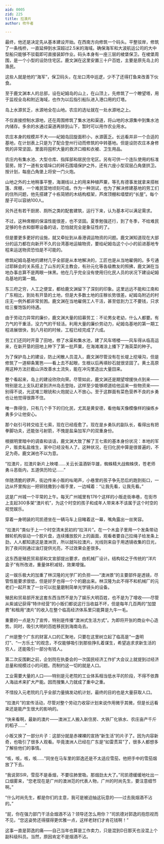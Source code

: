```yaml
---
aid: 0005
zid: 225
title: 拉澳片
author: 吹牛者

---
```




  最终，他还是决定先从基本建设开始。在西南方向修筑一个码头。平整驳岸，修筑了一条栈桥，一直延伸到水深超过2.5米的海域。确保海军和大波航运公司的大中型船只能够不驳载即可直接装卸作业。码头本身有一座三层的棱堡保卫。在棱堡周围，是一个小型的设防住宅区。鹿文渊在这里安置三十户百姓，主要是原先岛上的渔民。

  这些人就是他的“海军”，保卫码头，在龙口湾中巡逻，少不了还得打鱼来改善下伙食。

  至于鹿文渊本人的总部，设在屺姆岛的山上，在山顶上，先修筑了一个瞭望塔，用于监视全岛和附近海域，也作为以后指引船队进入港口用的灯塔。

  岛上水源贫乏，水源地全在山地。农庄的选址就在一处水源地之上。

  不仅直接控制水源地，还在周围修筑了集水池和渠道，将山地的水源集中到集水池内储存。多余的水通过渠道再排到山下，暂时可以用作农业用水。

  农庄本身的规模并不大——屺姆岛回旋面积小，水源匮乏。长远看并非一个合适的基地，在计划表上只是为了配合登州行动而修筑的中转基地。但是设防农庄本身修筑的非常坚固，里面将囤积大量的救济口粮和衣被、卫生用品。

  农庄内有集水池、大型仓库、指挥部和居民住宅区。另有可供一个连队使用的标准营房。除了一道有女墙垛口的砖石围墙保护之外，还有六座小型双层凸角堡拱卫。按计划，每座凸角堡上将安一门火炮。

  山地之外的土地稍事平整，海潮线以上的用来种植芦粟，等孔有德事发就拿来搭帐篷、席棚，一个难民营地顷刻可成。作为一种测试，也为了解决修建基地的劳工们的住所问题，他先搭建了十栋简陋的木结构框架，芦席顶棚和墙壁的“长屋”。每个屋子可以容纳100人。

  另外还有若干厨房、厕所之类的配套建筑，运行下来，认为基本可以满足需求。

  不过，这种席棚的保温性能很差，也不坚固。夏季勉强还行，到了冬季，不给难民足够的冬衣和御寒设备的话，恐怕就完全是象征性的了。

  但是要更多更好的设施，就又牵扯到从香港调运物资的问题。鹿文渊知道现在大部分的运力都在向新开不久的台湾基地运输物资，要给屺姆岛这个小小的前进基地专程来运送物资恐怕是不可能的。

  修筑屺姆岛基地的建材几乎全部是从本地解决的，工匠也是从当地雇佣的。多亏通过耶稣会的关系搭上了山东的天主教会，有孙元化等各级教友的照拂，鹿文渊在当地办事总算不是两眼一抹黑。他在几乎完全没有使用归化民人员的状况下建设屺姆岛基地的第一期。

  东三府之穷，人工之便宜，都给鹿文渊留下了深刻的印象。这里远远不能和江南和广东相比，到处有开垦的土地，但是大多数土地的庄稼长势很差。屺姆岛附近的村庄无一例外都非常贫困。鹿文渊在当地雇佣工人干活，甚至低到力工不要钱，只求给三餐饱饭的待遇。

  由于劳动力异常的廉价，鹿文渊大量的招募劳工：不论男女老幼，什么人都要。有力气的干重活，没力气的干轻活。利用大量的廉价劳动力，屺姆岛基地的第一期工程进展很快，到八月初的时候，工程已经完成了六成。

  劳工们还同时开垦了田地，修了水渠和集水池，建了风车塔楼——风车得从临高运来，在新开垦的田地上种下了第一批芦粟，在海滩滩涂上播下了海英菜的种子。

  为了保护岛上的建设，防止闲散人员混入，鹿文渊尽管没有在长堤上挖壕沟，但是修筑了一道柳条篱笆——看上去不起眼，生根以后再填砂石就很坚固了。黄土高原用这种方法拦截山洪改善水土流失，能在冲沟里造出大量田来。

  整个看起来，岛上的建设欣欣向荣。尽管如此，鹿文渊还是期望增援快点到来——特别是北上支队赶紧到济州岛去登陆，这样至少能够顺道给他运来一些物资来——别得不说，光这堆三眼铳和火炮就让人不放心。至于这群面有菜色营养不良的乡勇也让他觉得很靠不住。

  唯一靠得住，只有几个手下的归化民，尤其是黄安德，看他每天像模像样的操练乡勇多少让他安心。

  那个赵引弓转交给王七索，现在已经痊愈了。现在是乡勇队的副队长，看得出有把拳脚功夫，还能张弓射箭，不愧是盐枭加军户的双重身份。

  根据明里暗中的调查和谈话，鹿文渊大致了解了王七索的基本身份状况：本地的军户，贩卖私盐维生，家中已经没有人了。这种状况，在归化民中算是很普遍的，不足为奇。鹿文渊也不以为意。

  “拉澳片，拉澳片新片上映喽……关云长温酒斩华雄，蜘蛛精大战蜘蛛侠，苍老师勇斗恶衙内，五道侠历险记……”

  伴随清脆的锣声，街边传来小贩的吆喝声，小巷里的孩子争先恐后的跑到街口，一边从怀里掏出一把铜钱撒到小贩手里，一边喊着：“让我先看，让我先看。”

  这是广州城一个平常的上午。每天广州城里有176个这样的小贩走街串巷，在街市上支起300多架“澳片机”，为这个时空的孩子和成年人带来本不该属于这个时空的视觉娱乐。

  穿着一身明装的司凯德坐在一辆马车上目睹着这一幕，嘴角露出一丝笑容。

  “拉澳片”类似于上一个时空清末民初的“拉洋片”。在一个木盒子里用一个发条带动棘轮机构驱动一个胶片盘，连续播放胶片上的画面，观看者要自己拉绳子给发条上劲，人人都知道这是澳洲货，所以就叫拉澳片。光线则来自于用透镜收集的日光，到了夜间则通过油灯提供光亮，不过效果会差很多。

  这东西是殖民贸易部和文宣部提出要求，由机械厂设计。结构较之于传统的“洋片盒子”有所改进，重量体积减轻，效果增强。

  这一娱乐极大的加重了林汉隆的光学厂的负担——“澳洲景”的主要部件是透镜，尽管性能要求很低，但是好歹也得一个个的磨出来。林汉隆为此不得不和机械厂的元老们一起开发了一台可以批量磨制简单光学镜头的设备。

  殖民和贸易部开发这套东西当然不是为了娱乐大明百姓，也不是为了增收——尽管从紫诚记获得“特许经营”的小贩们都说这行当收益不坏，但是每年几百两的“加盟费”和租用“澳片”的收入在整个临高经济体系里只能算是九牛一毛。

  重要的一点是为了宣传，特别是传播“澳洲式生活方式”。为即将开张的商业中心造势。同时，吸引大明的百姓移民到海南岛去。

  广州是整个广东的财富人口的汇聚地，只要在这里树立起了临高是“一盏明灯”、“一方乐土”的观念，不仅能够吸引到那些挣扎着谋生，希望追求求新生活的穷人，还能吸引一部分有钱人。

  第二次反围剿之前，企划院在执委会的一次国民经济工作扩大会议上就提到过经济总量和规模过小的问题。而制约这一切的就是人口。

  工业需要大量的人口——特别是元老院的工业体系相当低水平的阶段，不得不依靠人海战术来扩大产能。因而搜集人力就成了重中之重。

  不惜投入元老院的几乎全部力量搞发动机计划，最终的目的也是大量获取人口。

  “拉澳片”的宣传活动，尽管对整个劳动力收容计划来说作用微乎其微，但是长远看来还是能产生很大的影响的。

  “快来看啊，最新的澳片——澳洲工人搬入新住房、大铁厂化铁水、农庄亩产千斤的稻子……”

  小贩又换了一部分片子：这部分就是赤裸裸的宣扬“新生活”的片子了。因为内容新奇，也吸引了很多人观看。毕竟澳洲人已经在广东是“如雷贯耳”了，很多人都想多了解些他们的事情。

  “咳，咳，咳，咳……”同坐在马车里的郭逸还是不太适应雪茄，他把手中的雪茄烟放了下去。

  “我说郭SIR，雪茄不是香烟，不要往肺里吸。那烟劲太大了。”司凯德缓缓地吐出一口烟雾来，“您老现在是广州的澳洲范的代表人物，广州的时尚先生，要注意细节啊。”

  “什么时尚先生，都是你们的主意，我可是被迫抽这玩意的——过去我烟酒不沾的。”

  “屁，你在强力部门干活会烟酒不沾？领导还怎么用你？”司凯德对郭逸的抱怨视而不见，“您这姿势还得摆得更优雅一点，这样老财们才肯花钱啊！”

  这事一直是郭逸的痛——自己当年也算是工作卖力，只是混到D日那天也没混上个副科级科员。当然，原因肯定不是烟酒不沾。



